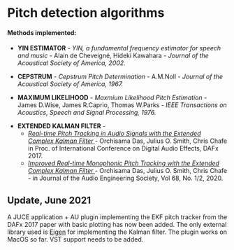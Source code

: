 <h1>Pitch detection algorithms</h1>

<h4>Methods implemented:</h4>
<ul>
<li><b>YIN ESTIMATOR</b> - <i>YIN, a fundamental frequency estimator for speech and music </i> - Alain de Cheveigné, Hideki Kawahara - 
<i>Journal of the Acoustical Society of America, 2002.</i></li>
<p><li><b>CEPSTRUM</b> - <i>Cepstrum Pitch Determination</i> - A.M.Noll - <i>Journal of the Acoustical Society of America, 1967.</i>
</li></p>
<p><li><b>MAXIMUM LIKELIHOOD</b> - <i>Maxmium Likelihood Pitch Estimation</i> - James D.Wise, James R.Caprio, Thomas W.Parks - 
<i>IEEE Transactions on Acoustics, Speech and Signal Processing, 1976.</i></li><p>
<li><b>EXTENDED KALMAN FILTER</b> - 
 <ul> 
  <li><i><a href = "http://www.dafx17.eca.ed.ac.uk/papers/DAFx17_paper_21.pdf">Real-time Pitch Tracking in Audio Signals with the Extended Complex Kalman Filter </a></i> - Orchisama Das, Julius O. Smith, Chris Chafe in Proc. of International Conference on Digital Audio Effects, DAFx 2017.</li>
  <li> <i> <a href = "https://www.aes.org/e-lib/browse.cfm?elib=20719">Improved Real-time Monophonic Pitch Tracking with the Extended Complex Kalman Filter </a></i> -   Orchisama Das, Julius O. Smith, Chris Chafe - in Journal of the Audio Engineering Society, Vol 68, No. 1/2, 2020.</li></ul> 
 </li></p>
</ul>


<h2> Update, June 2021 </h2>

<p>A JUCE application + AU plugin implementing the EKF pitch tracker from the DAFx 2017 paper with basic plotting has now been added. The only external library used is <a href = "https://eigen.tuxfamily.org/index.php?title=Main_Page">Eigen</a> for implementing the Kalman filter. The plugin works on MacOS so far. VST support needs to be added.
  
 </p>

